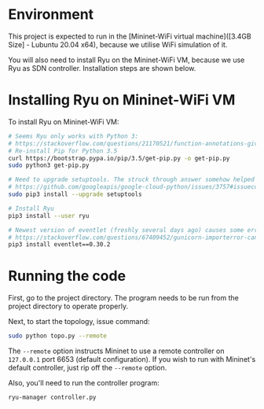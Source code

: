 # Environment

This project is expected to run in the [Mininet-WiFi virtual machine]([3.4GB Size] - Lubuntu 20.04 x64),
because we utilise WiFi simulation of it.

You will also need to install Ryu on the Mininet-WiFi VM, because we use Ryu as SDN controller.
Installation steps are shown below.


# Installing Ryu on Mininet-WiFi VM

To install Ryu on Mininet-WiFi VM:

```bash
# Seems Ryu only works with Python 3: 
# https://stackoverflow.com/questions/21170521/function-annotations-giving-error-in-python
# Re-install Pip for Python 3.5
curl https://bootstrap.pypa.io/pip/3.5/get-pip.py -o get-pip.py
sudo python3 get-pip.py

# Need to upgrade setuptools. The struck through answer somehow helped me: 
# https://github.com/googleapis/google-cloud-python/issues/3757#issuecomment-321028963
sudo pip3 install --upgrade setuptools

# Install Ryu
pip3 install --user ryu

# Newest version of eventlet (freshly several days ago) causes some error. Install an older version instead: 
# https://stackoverflow.com/questions/67409452/gunicorn-importerror-cannot-import-name-already-handled-from-eventlet-wsgi
pip3 install eventlet==0.30.2
```

# Running the code

First, go to the project directory. The program needs to be run from the project directory to operate properly.

Next, to start the topology, issue command:

```bash
sudo python topo.py --remote
```

The `--remote` option instructs Mininet to use a remote controller on `127.0.0.1` port 6653 (default configuration). 
If you wish to run with Mininet's default controller, just rip off the `--remote` option.

Also, you'll need to run the controller program:

```bash
ryu-manager controller.py
```


